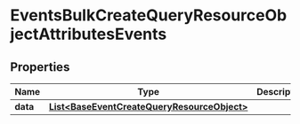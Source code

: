 # EventsBulkCreateQueryResourceObjectAttributesEvents

## Properties
Name | Type | Description | Notes
------------ | ------------- | ------------- | -------------
**data** | [**List&lt;BaseEventCreateQueryResourceObject&gt;**](BaseEventCreateQueryResourceObject.md) |  | 
